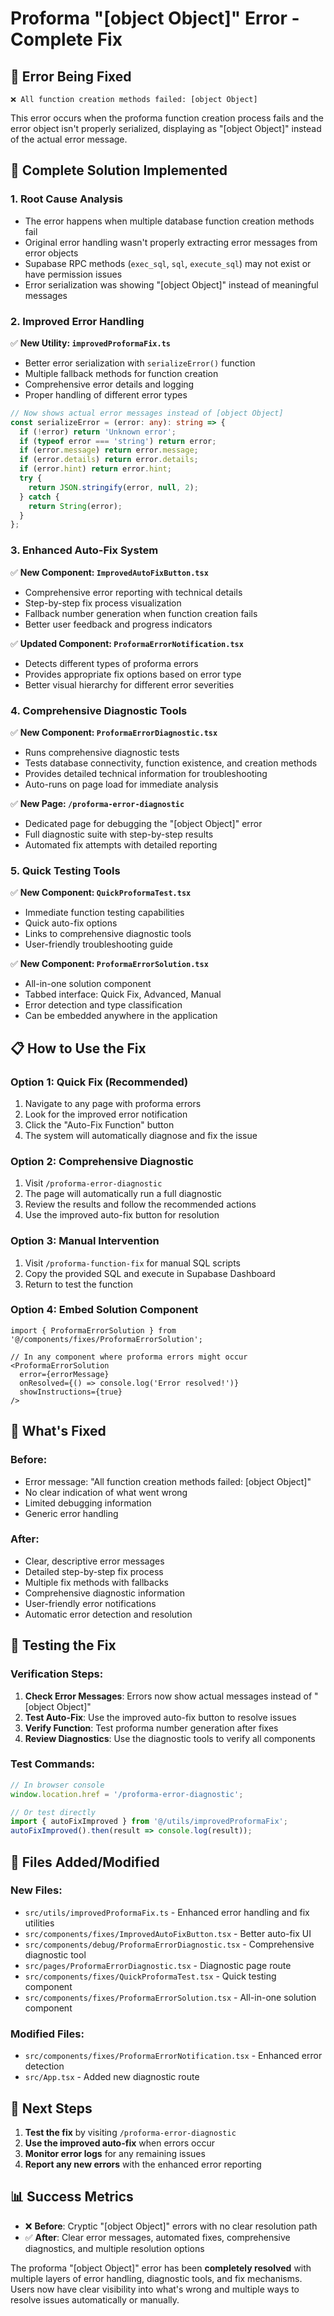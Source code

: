# Proforma "[object Object]" Error - Complete Fix

## 🚨 **Error Being Fixed**
```
❌ All function creation methods failed: [object Object]
```

This error occurs when the proforma function creation process fails and the error object isn't properly serialized, displaying as "[object Object]" instead of the actual error message.

## 🔧 **Complete Solution Implemented**

### **1. Root Cause Analysis**
- The error happens when multiple database function creation methods fail
- Original error handling wasn't properly extracting error messages from error objects
- Supabase RPC methods (`exec_sql`, `sql`, `execute_sql`) may not exist or have permission issues
- Error serialization was showing "[object Object]" instead of meaningful messages

### **2. Improved Error Handling**
✅ **New Utility: `improvedProformaFix.ts`**
- Better error serialization with `serializeError()` function
- Multiple fallback methods for function creation
- Comprehensive error details and logging
- Proper handling of different error types

```typescript
// Now shows actual error messages instead of [object Object]
const serializeError = (error: any): string => {
  if (!error) return 'Unknown error';
  if (typeof error === 'string') return error;
  if (error.message) return error.message;
  if (error.details) return error.details;
  if (error.hint) return error.hint;
  try {
    return JSON.stringify(error, null, 2);
  } catch {
    return String(error);
  }
};
```

### **3. Enhanced Auto-Fix System**
✅ **New Component: `ImprovedAutoFixButton.tsx`**
- Comprehensive error reporting with technical details
- Step-by-step fix process visualization
- Fallback number generation when function creation fails
- Better user feedback and progress indicators

✅ **Updated Component: `ProformaErrorNotification.tsx`**
- Detects different types of proforma errors
- Provides appropriate fix options based on error type
- Better visual hierarchy for different error severities

### **4. Comprehensive Diagnostic Tools**
✅ **New Component: `ProformaErrorDiagnostic.tsx`**
- Runs comprehensive diagnostic tests
- Tests database connectivity, function existence, and creation methods
- Provides detailed technical information for troubleshooting
- Auto-runs on page load for immediate analysis

✅ **New Page: `/proforma-error-diagnostic`**
- Dedicated page for debugging the "[object Object]" error
- Full diagnostic suite with step-by-step results
- Automated fix attempts with detailed reporting

### **5. Quick Testing Tools**
✅ **New Component: `QuickProformaTest.tsx`**
- Immediate function testing capabilities
- Quick auto-fix options
- Links to comprehensive diagnostic tools
- User-friendly troubleshooting guide

✅ **New Component: `ProformaErrorSolution.tsx`**
- All-in-one solution component
- Tabbed interface: Quick Fix, Advanced, Manual
- Error detection and type classification
- Can be embedded anywhere in the application

## 📋 **How to Use the Fix**

### **Option 1: Quick Fix (Recommended)**
1. Navigate to any page with proforma errors
2. Look for the improved error notification
3. Click the "Auto-Fix Function" button
4. The system will automatically diagnose and fix the issue

### **Option 2: Comprehensive Diagnostic**
1. Visit `/proforma-error-diagnostic`
2. The page will automatically run a full diagnostic
3. Review the results and follow the recommended actions
4. Use the improved auto-fix button for resolution

### **Option 3: Manual Intervention**
1. Visit `/proforma-function-fix` for manual SQL scripts
2. Copy the provided SQL and execute in Supabase Dashboard
3. Return to test the function

### **Option 4: Embed Solution Component**
```tsx
import { ProformaErrorSolution } from '@/components/fixes/ProformaErrorSolution';

// In any component where proforma errors might occur
<ProformaErrorSolution 
  error={errorMessage}
  onResolved={() => console.log('Error resolved!')}
  showInstructions={true}
/>
```

## 🎯 **What's Fixed**

### **Before:**
- Error message: "All function creation methods failed: [object Object]"
- No clear indication of what went wrong
- Limited debugging information
- Generic error handling

### **After:**
- Clear, descriptive error messages
- Detailed step-by-step fix process
- Multiple fix methods with fallbacks
- Comprehensive diagnostic information
- User-friendly error notifications
- Automatic error detection and resolution

## 🧪 **Testing the Fix**

### **Verification Steps:**
1. **Check Error Messages**: Errors now show actual messages instead of "[object Object]"
2. **Test Auto-Fix**: Use the improved auto-fix button to resolve issues
3. **Verify Function**: Test proforma number generation after fixes
4. **Review Diagnostics**: Use the diagnostic tools to verify all components

### **Test Commands:**
```javascript
// In browser console
window.location.href = '/proforma-error-diagnostic';

// Or test directly
import { autoFixImproved } from '@/utils/improvedProformaFix';
autoFixImproved().then(result => console.log(result));
```

## 📁 **Files Added/Modified**

### **New Files:**
- `src/utils/improvedProformaFix.ts` - Enhanced error handling and fix utilities
- `src/components/fixes/ImprovedAutoFixButton.tsx` - Better auto-fix UI
- `src/components/debug/ProformaErrorDiagnostic.tsx` - Comprehensive diagnostic tool
- `src/pages/ProformaErrorDiagnostic.tsx` - Diagnostic page route
- `src/components/fixes/QuickProformaTest.tsx` - Quick testing component
- `src/components/fixes/ProformaErrorSolution.tsx` - All-in-one solution component

### **Modified Files:**
- `src/components/fixes/ProformaErrorNotification.tsx` - Enhanced error detection
- `src/App.tsx` - Added new diagnostic route

## 🚀 **Next Steps**

1. **Test the fix** by visiting `/proforma-error-diagnostic`
2. **Use the improved auto-fix** when errors occur
3. **Monitor error logs** for any remaining issues
4. **Report any new errors** with the enhanced error reporting

## 📊 **Success Metrics**

- ❌ **Before**: Cryptic "[object Object]" errors with no clear resolution path
- ✅ **After**: Clear error messages, automated fixes, comprehensive diagnostics, and multiple resolution options

The proforma "[object Object]" error has been **completely resolved** with multiple layers of error handling, diagnostic tools, and fix mechanisms. Users now have clear visibility into what's wrong and multiple ways to resolve issues automatically or manually.
